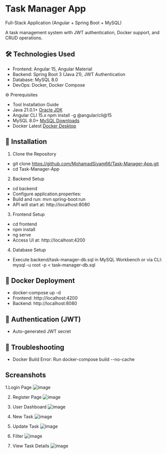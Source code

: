 # Task Manager App
   Full-Stack Application (Angular + Spring Boot + MySQL)

   A task management system with JWT authentication, Docker support, and CRUD operations.

## 🛠️ Technologies Used
- Frontend: Angular 15, Angular Material
- Backend: Spring Boot 3 (Java 21), JWT Authentication
- Database: MySQL 8.0
- DevOps: Docker, Docker Compose

⚙️ Prerequisites
- Tool	            	Installation Guide
- Java 21.0.1+	         [Oracle JDK](https://www.oracle.com/java/technologies/downloads/)
- Angular CLI 15.x	   npm install -g @angular/cli@15
- MySQL 8.0+	         [MySQL Downloads](https://dev.mysql.com/downloads/)
- Docker Latest	      [Docker Desktop](https://www.docker.com/products/docker-desktop/)

## 🚀 Installation
1. Clone the Repository
- git clone https://github.com/MohamadSiyam66/Task-Manager-App.git  
- cd Task-Manager-App  

2. Backend Setup
- cd backend  
- Configure application.properties: 
- Build and run: mvn spring-boot:run  
- API will start at: http://localhost:8080

3. Frontend Setup
- cd frontend  
- npm install  
- ng serve  
- Access UI at: http://localhost:4200

4. Database Setup
- Execute backend/task-manager-db.sql in MySQL Workbench or via CLI: mysql -u root -p < task-manager-db.sql  

## 🐳 Docker Deployment 
- docker-compose up -d  
- Frontend: http://localhost:4200
- Backend: http://localhost:8080

## 🔐 Authentication (JWT)
- Auto-generated JWT secret

## 🚨 Troubleshooting
- Docker Build Error:	Run docker-compose build --no-cache

## Screanshots
1.Login Page
   ![image](https://github.com/user-attachments/assets/02f80425-b460-492e-b91d-aded6f1fae0d)

2. Register Page
![image](https://github.com/user-attachments/assets/15a4f648-4c51-4eac-9ded-b2d778e17dfe)

3. User Dashboard
![image](https://github.com/user-attachments/assets/1645ae09-8cff-4466-b07f-5a82340fb52f)

4. New Task
![image](https://github.com/user-attachments/assets/bdb4dcc3-4e2f-4f34-a5c6-8de43f379081)

5. Update Task
![image](https://github.com/user-attachments/assets/bf2b3c59-c90b-452f-a37a-56fed30b206a)

6. Filter
![image](https://github.com/user-attachments/assets/b8f24991-fac0-4765-a211-a5a94e117a25)


7. View Task Details
![image](https://github.com/user-attachments/assets/4f55d8e4-7bf0-44ff-a595-9febb33e3b11)


